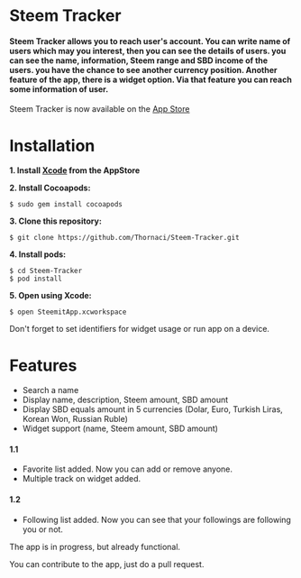 Steem Tracker
=======

#### Steem Tracker allows you to reach user's account. You can write name of users which may you interest, then you can see the details of users. you can see the name, information, Steem range and SBD income of the users. you have the chance to see another currency position. Another feature of the app, there is a widget option. Via that feature you can reach some information of user.

Steem Tracker is now available on the [App Store](https://itunes.apple.com/tr/app/steem-tracker/id1332315103?mt=8)

# Installation

<strong> 1. Install [Xcode](https://itunes.apple.com/us/app/xcode/id497799835?mt=12) from the AppStore </strong>

<strong> 2. Install Cocoapods: </strong>
```
$ sudo gem install cocoapods
```
<strong> 3. Clone this repository: </strong>
```shell
$ git clone https://github.com/Thornaci/Steem-Tracker.git
```

<strong> 4. Install pods: </strong>
```shell
$ cd Steem-Tracker
$ pod install
```

<strong> 5. Open using Xcode: </strong>
```shell
$ open SteemitApp.xcworkspace
```

Don't forget to set identifiers for widget usage or run app on a device.

# Features

* Search a name
* Display name, description, Steem amount, SBD amount
* Display SBD equals amount in 5 currencies (Dolar, Euro, Turkish Liras, Korean Won, Russian Ruble)
* Widget support (name, Steem amount, SBD amount)

#### 1.1

* Favorite list added. Now you can add or remove anyone.
* Multiple track on widget added.

#### 1.2

* Following list added. Now you can see that your followings are following you or not.

The app is in progress, but already functional.

You can contribute to the app, just do a pull request.
